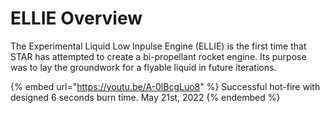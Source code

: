 # ELLIE Overview

The Experimental Liquid Low Inpulse Engine (ELLIE) is the first time that STAR has attempted to create a bi-propellant rocket engine. Its purpose was to lay the groundwork for a flyable liquid in future iterations.

{% embed url="https://youtu.be/A-0lBcgLuo8" %}
Successful hot-fire with designed 6 seconds burn time. May 21st, 2022
{% endembed %}

